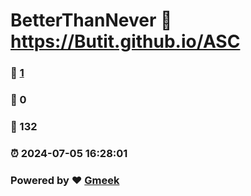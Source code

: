# BetterThanNever :link: https://Butit.github.io/ASC 
### :page_facing_up: [1](https://Butit.github.io/ASC/tag.html) 
### :speech_balloon: 0 
### :hibiscus: 132 
### :alarm_clock: 2024-07-05 16:28:01 
### Powered by :heart: [Gmeek](https://github.com/Meekdai/Gmeek)

